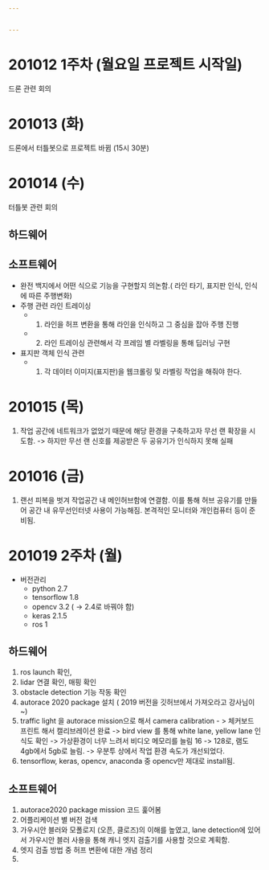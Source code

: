 ```yaml
---


---
```


<h1 id="주차-월요일-프로젝트-시작일">201012 1주차 (월요일 프로젝트 시작일)</h1>
<p>드론 관련 회의</p>
<h1 id="화">201013 (화)</h1>
<p>드론에서 터틀봇으로 프로젝트 바뀜 (15시 30분)</p>
<h1 id="수">201014 (수)</h1>
<p>터틀봇 관련 회의</p>
<h2 id="하드웨어">하드웨어</h2>
<h2 id="소프트웨어">소프트웨어</h2>
<ul>
<li>완전 백지에서 어떤 식으로 기능을 구현할지 의논함.( 라인 타기, 표지판 인식, 인식에 따른 주행변화)</li>
<li>주행 관련 라인 트레이싱
<ul>
<li>
<ol>
<li>라인을 허프 변환을 통해 라인을 인식하고 그 중심을 잡아 주행 진행</li>
</ol>
</li>
<li>
<ol start="2">
<li>라인 트레이싱 관련해서 각 프레임 별 라벨링을 통해 딥러닝 구현</li>
</ol>
</li>
</ul>
</li>
<li>표지판 객체 인식 관련
<ul>
<li>
<ol>
<li>각 데이터 이미지(표지판)을 웹크롤링 및 라벨링 작업을 해줘야 한다.</li>
</ol>
</li>
</ul>
</li>
</ul>
<h1 id="목">201015 (목)</h1>
<ol>
<li>작업 공간에 네트워크가 없었기 때문에 해당 환경을 구축하고자 무선 랜 확장을 시도함. -&gt; 하지만 무선 랜 신호를 제공받은 두 공유기가 인식하지 못해 실패</li>
</ol>
<h1 id="금">201016 (금)</h1>
<ol>
<li>랜선 피복을 벗겨 작업공간 내 메인허브함에 연결함. 이를 통해 허브 공유기를 만들어 공간 내 유무선인터넷 사용이 가능해짐. 본격적인 모니터와 개인컴퓨터 등이 준비됨.</li>
</ol>
<h1 id="주차-월">201019 2주차 (월)</h1>
<ul>
<li>버전관리
<ul>
<li>python 2.7</li>
<li>tensorflow 1.8</li>
<li>opencv 3.2 ( -&gt; 2.4로 바꿔야 함)</li>
<li>keras 2.1.5</li>
<li>ros 1</li>
</ul>
</li>
</ul>
<h2 id="하드웨어-1">하드웨어</h2>
<ol>
<li>ros launch 확인,</li>
<li>lidar 연결 확인, 매핑 확인</li>
<li>obstacle detection 기능 작동 확인</li>
<li>autorace 2020  package 설치 ( 2019 버전을 깃허브에서 가져오라고 강사님이~)</li>
<li>traffic light 을 autorace mission으로 해서  camera calibration - &gt;  체커보드 프린트 해서 캘리브레이션 완료 -&gt;  bird view 를 통해 white lane, yellow lane 인식도 확인 -&gt; 가상환경이 너무 느려서 비디오 메모리를 늘림 16 -&gt; 128로, 램도 4gb에서 5gb로 늘림. -&gt; 우분투 상에서 작업 환경 속도가 개선되었다.</li>
<li>tensorflow, keras, opencv, anaconda 중 opencv만 제대로 install됨.</li>
</ol>
<h2 id="소프트웨어-1">소프트웨어</h2>
<ol>
<li>autorace2020 package mission 코드 훑어봄</li>
<li>어플리케이션 별 버전 검색</li>
<li>가우시안 블러와 모폴로지 (오픈, 클로즈)의 이해를 높였고, lane detection에 있어서 가우시안 블러 사용을 통해 캐니 엣지 검출기를 사용할 것으로 계획함.</li>
<li>엣지 검출 방법 중 허프 변환에 대한 개념 정리</li>
<li></li>
</ol>

